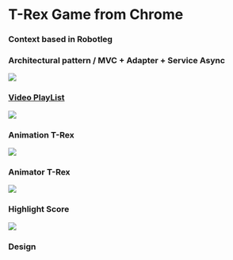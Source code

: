 # T-Rex Game from Chrome

### Context based in Robotleg
### Architectural pattern / MVC +  Adapter + Service Async
![](https://github.com/vicboma1/T-Rex-Game/blob/master/img/MVCAS.png)



### [Video PlayList](https://www.youtube.com/playlist?list=PLNph7ndeSqE8BdtURZZJG-B1l7MJzHYAJ)

[![](https://github.com/vicboma1/T-Rex-Game/blob/master/img/newCover.png)](https://www.youtube.com/playlist?list=PLNph7ndeSqE8BdtURZZJG-B1l7MJzHYAJ)


### Animation T-Rex

[![](https://github.com/vicboma1/T-Rex-Game/blob/master/gif/T-Rex-Animation.gif)](https://www.youtube.com/watch?v=3QJkvJgPsPw&list=PLNph7ndeSqE8BdtURZZJG-B1l7MJzHYAJ&index=6)


### Animator T-Rex

[![](https://github.com/vicboma1/T-Rex-Game/blob/master/gif/T-Rex-Animator.gif)](https://www.youtube.com/watch?v=4oz6MAZYKBE&index=5&list=PLNph7ndeSqE8BdtURZZJG-B1l7MJzHYAJ)


### Highlight Score
[![](https://github.com/vicboma1/T-Rex-Game/blob/master/gif/T-Rex-highlight.gif)](https://www.youtube.com/watch?v=UMsEKkNt7uQ&index=2&list=PLNph7ndeSqE8BdtURZZJG-B1l7MJzHYAJ)


### Design
[](https://github.com/vicboma1/T-Rex-Game/blob/master/img/T-Rex-Bend.png)
